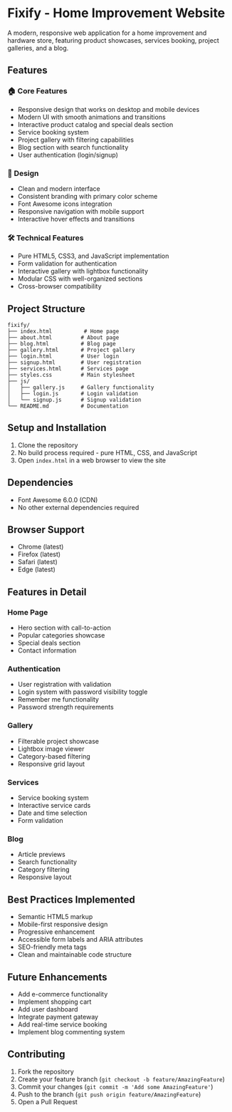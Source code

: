 # Fixify - Home Improvement Website

A modern, responsive web application for a home improvement and hardware store, featuring product showcases, services booking, project galleries, and a blog.

## Features

### 🏠 Core Features
- Responsive design that works on desktop and mobile devices
- Modern UI with smooth animations and transitions
- Interactive product catalog and special deals section
- Service booking system
- Project gallery with filtering capabilities
- Blog section with search functionality
- User authentication (login/signup)

### 🎨 Design
- Clean and modern interface
- Consistent branding with primary color scheme
- Font Awesome icons integration
- Responsive navigation with mobile support
- Interactive hover effects and transitions

### 🛠 Technical Features
- Pure HTML5, CSS3, and JavaScript implementation
- Form validation for authentication
- Interactive gallery with lightbox functionality
- Modular CSS with well-organized sections
- Cross-browser compatibility

## Project Structure

```
fixify/
├── index.html          # Home page
├── about.html         # About page
├── blog.html          # Blog page
├── gallery.html       # Project gallery
├── login.html         # User login
├── signup.html        # User registration
├── services.html      # Services page
├── styles.css         # Main stylesheet
├── js/
│   ├── gallery.js     # Gallery functionality
│   ├── login.js       # Login validation
│   └── signup.js      # Signup validation
└── README.md          # Documentation
```

## Setup and Installation

1. Clone the repository
2. No build process required - pure HTML, CSS, and JavaScript
3. Open `index.html` in a web browser to view the site

## Dependencies

- Font Awesome 6.0.0 (CDN)
- No other external dependencies required

## Browser Support

- Chrome (latest)
- Firefox (latest)
- Safari (latest)
- Edge (latest)

## Features in Detail

### Home Page
- Hero section with call-to-action
- Popular categories showcase
- Special deals section
- Contact information

### Authentication
- User registration with validation
- Login system with password visibility toggle
- Remember me functionality
- Password strength requirements

### Gallery
- Filterable project showcase
- Lightbox image viewer
- Category-based filtering
- Responsive grid layout

### Services
- Service booking system
- Interactive service cards
- Date and time selection
- Form validation

### Blog
- Article previews
- Search functionality
- Category filtering
- Responsive layout

## Best Practices Implemented

- Semantic HTML5 markup
- Mobile-first responsive design
- Progressive enhancement
- Accessible form labels and ARIA attributes
- SEO-friendly meta tags
- Clean and maintainable code structure

## Future Enhancements

- Add e-commerce functionality
- Implement shopping cart
- Add user dashboard
- Integrate payment gateway
- Add real-time service booking
- Implement blog commenting system

## Contributing

1. Fork the repository
2. Create your feature branch (`git checkout -b feature/AmazingFeature`)
3. Commit your changes (`git commit -m 'Add some AmazingFeature'`)
4. Push to the branch (`git push origin feature/AmazingFeature`)
5. Open a Pull Request
